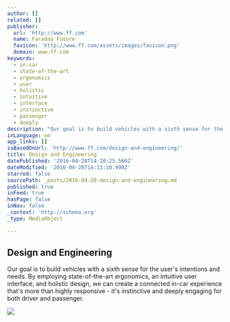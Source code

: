 ```yaml
---
author: []
related: []
publisher:
  url: 'http://www.ff.com'
  name: Faraday Future
  favicon: 'http://www.ff.com/assets/images/favicon.png'
  domain: www.ff.com
keywords:
  - in-car
  - state-of-the-art
  - ergonomics
  - user
  - holistic
  - intuitive
  - interface
  - instinctive
  - passenger
  - deeply
description: "Our goal is to build vehicles with a sixth sense for the user's intentions and needs. By employing state-of-the-art ergonomics, an intuitive user interface, and holistic design, we can create a connected in-car experience that's more than highly responsive - it's instinctive and deeply engaging for both driver and passenger."
inLanguage: en
app_links: []
isBasedOnUrl: 'http://www.ff.com/design-and-engineering/'
title: Design and Engineering
datePublished: '2016-04-28T14:20:25.560Z'
dateModified: '2016-04-28T14:13:10.990Z'
starred: false
sourcePath: _posts/2016-04-28-design-and-engineering.md
published: true
inFeed: true
hasPage: false
inNav: false
_context: 'http://schema.org'
_type: MediaObject

---
```

<article style=""><h1>Design and Engineering</h1><p>Our goal is to build vehicles with a sixth sense for the user's intentions and needs. By employing state-of-the-art ergonomics, an intuitive user interface, and holistic design, we can create a connected in-car experience that's more than highly responsive - it's instinctive and deeply engaging for both driver and passenger.</p><img src="http://www.ff.com/assets/images/photo-engineers2.jpg" /></article>